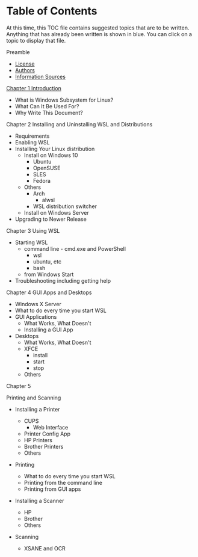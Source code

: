 # Table of Contents
At this time, this TOC file contains suggested topics that are to
be written.
Anything that has already been written is shown in blue. You can click on a topic to 
display that file.

Preamble
- [License](0010-License.md)
- [Authors](0020-Authors.md)
- [Information Sources](0030-Information-Sources.md)

[Chapter 1 Introduction](0100-Introduction.md)
- What is Windows Subsystem for Linux?
- What Can It Be Used For?
- Why Write This Document?

Chapter 2 Installing and Uninstalling WSL and Distributions
- Requirements
- Enabling WSL
- Installing Your Linux distribution
  - Install on Windows 10
    - Ubuntu
    - OpenSUSE
    - SLES
    - Fedora
   - Others
     - Arch
	   - alwsl
	 - WSL distribution switcher
  - Install on Windows Server
- Upgrading to Newer Release

Chapter 3 Using WSL
- Starting WSL
  - command line - cmd.exe and PowerShell
    - wsl
    - ubuntu, etc
	- bash
  - from Windows Start
- Troubleshooting including getting help

Chapter 4 GUI Apps and Desktops
- Windows X Server
- What to do every time you start WSL
- GUI Applications
  - What Works, What Doesn't
  - Installing a GUI App
- Desktops
  - What Works, What Doesn't
  - XFCE
	- install
	- start
	- stop
  - Others

Chapter 5

Printing and Scanning
- Installing a Printer
  - CUPS
    - Web Interface
  - Printer Config App
  - HP Printers
  - Brother Printers
  - Others
- Printing
  - What to do every time you start WSL
  - Printing from the command line
  - Printing from GUI apps

- Installing a Scanner
  - HP
  - Brother
  - Others
- Scanning
  - XSANE and OCR

